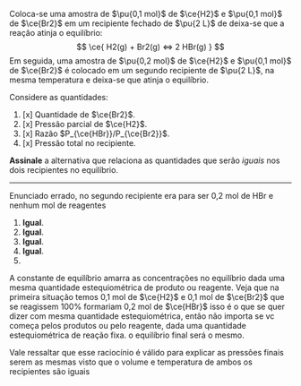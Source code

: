 Coloca-se uma amostra de $\pu{0,1 mol}$ de $\ce{H2}$ e $\pu{0,1 mol}$ de $\ce{Br2}$ em um recipiente fechado de $\pu{2 L}$ de deixa-se que a reação atinja o equilíbrio:
$$
    \ce{ H2(g) + Br2(g) <=> 2 HBr(g) }
$$
Em seguida, uma amostra de $\pu{0,2 mol}$ de $\ce{H2}$ e $\pu{0,1 mol}$ de $\ce{Br2}$ é colocado em um segundo recipiente de $\pu{2 L}$, na mesma temperatura e deixa-se que atinja o equilíbrio.

Considere as quantidades:

1. [x] Quantidade de $\ce{Br2}$.
2. [x] Pressão parcial de $\ce{H2}$.
3. [x] Razão $P_{\ce{HBr}}/P_{\ce{Br2}}$.
4. [x] Pressão total no recipiente.

**Assinale** a alternativa que relaciona as quantidades que serão *iguais* nos dois recipientes no equilíbrio.

---

Enunciado errado, no segundo recipiente era para ser 0,2 mol de HBr e nenhum mol de reagentes

1. **Igual**.
2. **Igual**.
3. **Igual**.
4. **Igual**.
5. 
A constante de equilíbrio amarra as concentrações no equilíbrio dada uma mesma quantidade estequiométrica de produto ou reagente. Veja que na primeira situação temos 0,1 mol de $\ce{H2}$ e 0,1 mol de $\ce{Br2}$ que se reagissem 100% formariam 0,2 mol de $\ce{HBr}$ isso é o que se quer dizer com mesma quantidade estequiométrica, então não importa se vc começa pelos produtos ou pelo reagente, dada uma quantidade estequiométrica de reação fixa. o equilíbrio final será o mesmo.

Vale ressaltar que esse raciocínio é válido para explicar as pressões finais serem as mesmas visto que o volume e temperatura de ambos os recipientes são iguais




